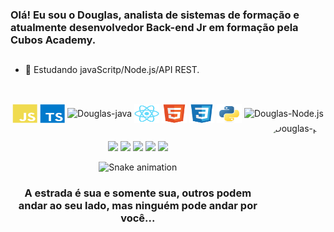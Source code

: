 <h3>Olá! Eu sou o Douglas, analista de sistemas de formação e atualmente  desenvolvedor Back-end Jr em formação pela Cubos Academy.</h3>

## 

- 🌱 Estudando javaScritp/Node.js/API REST.
## 



  
  <div style="display: inline_block" align ="center"><br>  
  <img align="center" alt="Douglas-Js" height="30" width="40" src="https://raw.githubusercontent.com/devicons/devicon/master/icons/javascript/javascript-plain.svg">  
  <img align="center" alt="Douglas-Ts" height="30" width="40" src="https://raw.githubusercontent.com/devicons/devicon/master/icons/typescript/typescript-plain.svg">
  <img align="center" alt="Douglas-java" height="30" width="30" src="https://cdn-icons-png.flaticon.com/512/143/143687.png">
  <img align="center" alt="Douglas-React" height="30" width="40" src="https://raw.githubusercontent.com/devicons/devicon/master/icons/react/react-original.svg">
  <img align="center" alt="RDouglas-HTML" height="30" width="40" src="https://raw.githubusercontent.com/devicons/devicon/master/icons/html5/html5-original.svg">
  <img align="center" alt="Douglas-CSS" height="30" width="40" src="https://raw.githubusercontent.com/devicons/devicon/master/icons/css3/css3-original.svg">
  <img align="center" alt="Douglas-Python" height="30" width="40" src="https://raw.githubusercontent.com/devicons/devicon/master/icons/python/python-original.svg">  
  <img align="center" alt="Douglas-Node.js" height="30" width="30" src="https://cdn-icons-png.flaticon.com/512/919/919825.png">  
  <img align="right" alt="Douglas-pic" height="150" style="border-radius:50px;" src="https://i.pinimg.com/originals/26/93/a8/2693a8de43adf177b30f1ac3fb3b14e2.gif"><br>
  </div>
 
 
##



  
  <div style="display: inline_block" align ="center"> 
  
   <a href="https://www.instagram.com/douglascosta_foto/" target="_blank"><img src="https://img.shields.io/badge/-Instagram-%23E4405F?style=for-the-badge&logo=instagram&logoColor=white" target="_blank"></a>
 	<a href="https://www.facebook.com/douglas.santanacosta/" target="_blank"><img src="https://img.shields.io/badge/Facebook-1877F2?style=for-the-badge&logo=facebook&logoColor=white" target="_blank"></a>
  <a href = "mailto:douglas.santana1777@gmail.com"><img src="https://img.shields.io/badge/-Gmail-%23333?style=for-the-badge&logo=gmail&logoColor=white" target="_blank"></a>
  <a href="www.linkedin.com/in/douglascostadev" target="_blank"><img src="https://img.shields.io/badge/-LinkedIn-%230077B5?style=for-the-badge&logo=linkedin&logoColor=white" target="_blank"></a> 
  <a href="https://www.facebook.com/douglas.santanacosta/" target="_blank"><img src="	https://img.shields.io/badge/Facebook-1877F2?style=for-the-badge&logo=facebook&logoColor=white" target="_blank"></a> 
  
  ![Snake animation](https://github.com/douglas1777/douglas1777/blob/output/github-contribution-grid-snake.svg)
  
   
   <h3>A estrada é sua e somente sua, outros podem andar ao seu lado, mas ninguém pode andar por você...</h3>
  </div>

